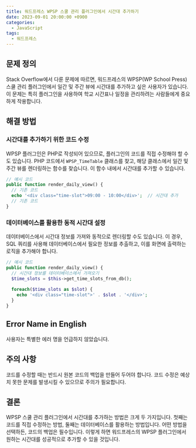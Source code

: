 ```yaml
---
title: 워드프레스 WPSP 스쿨 관리 플러그인에서 시간대 추가하기
date: 2023-09-01 20:00:00 +0900
categories:
  - JavaScript
tags:
  - 워드프레스
---
```


## 문제 정의

Stack Overflow에서 다룬 문제에 따르면, 워드프레스의 WPSP(WP School Press) 스쿨 관리 플러그인에서 일간 및 주간 뷰에 시간대를 추가하고 싶은 사용자가 있습니다. 이 문제는 특히 플러그인을 사용하여 학교 시간표나 일정을 관리하려는 사람들에게 중요하게 작용합니다.

## 해결 방법

### 시간대를 추가하기 위한 코드 수정

WPSP 플러그인은 PHP로 작성되어 있으므로, 플러그인의 코드를 직접 수정해야 할 수도 있습니다. PHP 코드에서 `WPSP_TimeTable` 클래스를 찾고, 해당 클래스에서 일간 및 주간 뷰를 렌더링하는 함수를 찾습니다. 이 함수 내에서 시간대를 추가할 수 있습니다.

```php
// 예시 코드
public function render_daily_view() {
  // 기존 코드
  echo '<div class="time-slot">09:00 - 10:00</div>';  // 시간대 추가
  // 기존 코드
}
```

### 데이터베이스를 활용한 동적 시간대 설정

데이터베이스에서 시간대 정보를 가져와 동적으로 렌더링할 수도 있습니다. 이 경우, SQL 쿼리를 사용해 데이터베이스에서 필요한 정보를 추출하고, 이를 화면에 출력하는 로직을 추가해야 합니다.

```php
// 예시 코드
public function render_daily_view() {
  // 시간대 정보를 데이터베이스에서 가져오기
  $time_slots = $this->get_time_slots_from_db();
  
  foreach($time_slots as $slot) {
    echo '<div class="time-slot">' . $slot . '</div>';
  }
}
```

## Error Name in English

사용자는 특별한 에러 명을 언급하지 않았습니다.

## 주의 사항

코드를 수정할 때는 반드시 원본 코드의 백업을 만들어 두어야 합니다. 코드 수정은 예상치 못한 문제를 발생시킬 수 있으므로 주의가 필요합니다.

## 결론

WPSP 스쿨 관리 플러그인에서 시간대를 추가하는 방법은 크게 두 가지입니다. 첫째는 코드를 직접 수정하는 방법, 둘째는 데이터베이스를 활용하는 방법입니다. 어떤 방법을 선택하든, 코드의 백업은 필수입니다. 이렇게 하면 워드프레스의 WPSP 플러그인에서 원하는 시간대를 성공적으로 추가할 수 있을 것입니다.